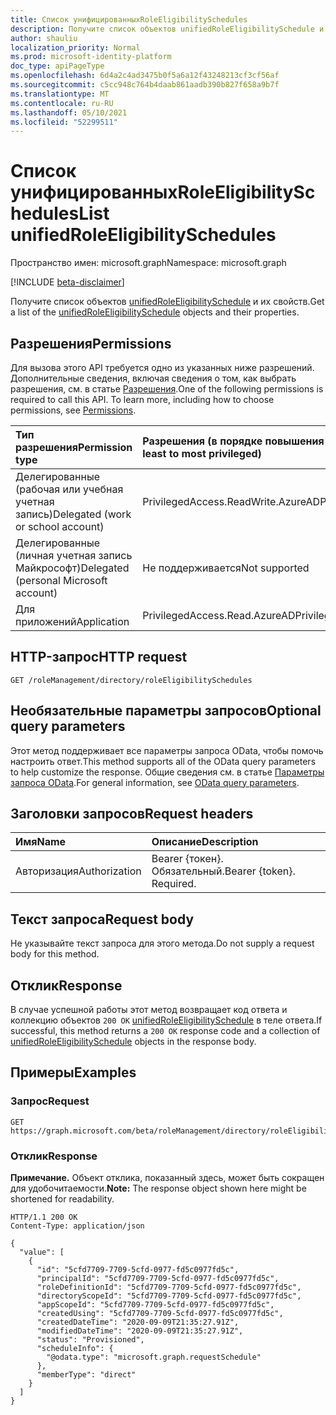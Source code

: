 ```yaml
---
title: Список унифицированныхRoleEligibilitySchedules
description: Получите список объектов unifiedRoleEligibilitySchedule и их свойств.
author: shauliu
localization_priority: Normal
ms.prod: microsoft-identity-platform
doc_type: apiPageType
ms.openlocfilehash: 6d4a2c4ad3475b0f5a6a12f43248213cf3cf56af
ms.sourcegitcommit: c5cc948c764b4daab861aadb390b827f658a9b7f
ms.translationtype: MT
ms.contentlocale: ru-RU
ms.lasthandoff: 05/10/2021
ms.locfileid: "52299511"
---
```

# <a name="list-unifiedroleeligibilityschedules"></a><span data-ttu-id="cfcd5-103">Список унифицированныхRoleEligibilitySchedules</span><span class="sxs-lookup"><span data-stu-id="cfcd5-103">List unifiedRoleEligibilitySchedules</span></span>
<span data-ttu-id="cfcd5-104">Пространство имен: microsoft.graph</span><span class="sxs-lookup"><span data-stu-id="cfcd5-104">Namespace: microsoft.graph</span></span>

[!INCLUDE [beta-disclaimer](../../includes/beta-disclaimer.md)]

<span data-ttu-id="cfcd5-105">Получите список объектов [unifiedRoleEligibilitySchedule](../resources/unifiedroleeligibilityschedule.md) и их свойств.</span><span class="sxs-lookup"><span data-stu-id="cfcd5-105">Get a list of the [unifiedRoleEligibilitySchedule](../resources/unifiedroleeligibilityschedule.md) objects and their properties.</span></span>

## <a name="permissions"></a><span data-ttu-id="cfcd5-106">Разрешения</span><span class="sxs-lookup"><span data-stu-id="cfcd5-106">Permissions</span></span>
<span data-ttu-id="cfcd5-p101">Для вызова этого API требуется одно из указанных ниже разрешений. Дополнительные сведения, включая сведения о том, как выбрать разрешения, см. в статье [Разрешения](/graph/permissions-reference).</span><span class="sxs-lookup"><span data-stu-id="cfcd5-p101">One of the following permissions is required to call this API. To learn more, including how to choose permissions, see [Permissions](/graph/permissions-reference).</span></span>

|<span data-ttu-id="cfcd5-109">Тип разрешения</span><span class="sxs-lookup"><span data-stu-id="cfcd5-109">Permission type</span></span>|<span data-ttu-id="cfcd5-110">Разрешения (в порядке повышения привилегий)</span><span class="sxs-lookup"><span data-stu-id="cfcd5-110">Permissions (from least to most privileged)</span></span>|
|:---|:---|
|<span data-ttu-id="cfcd5-111">Делегированные (рабочая или учебная учетная запись)</span><span class="sxs-lookup"><span data-stu-id="cfcd5-111">Delegated (work or school account)</span></span>|<span data-ttu-id="cfcd5-112">PrivilegedAccess.ReadWrite.AzureAD</span><span class="sxs-lookup"><span data-stu-id="cfcd5-112">PrivilegedAccess.ReadWrite.AzureAD</span></span>|
|<span data-ttu-id="cfcd5-113">Делегированные (личная учетная запись Майкрософт)</span><span class="sxs-lookup"><span data-stu-id="cfcd5-113">Delegated (personal Microsoft account)</span></span>|<span data-ttu-id="cfcd5-114">Не поддерживается</span><span class="sxs-lookup"><span data-stu-id="cfcd5-114">Not supported</span></span>|
|<span data-ttu-id="cfcd5-115">Для приложений</span><span class="sxs-lookup"><span data-stu-id="cfcd5-115">Application</span></span>|<span data-ttu-id="cfcd5-116">PrivilegedAccess.Read.AzureAD</span><span class="sxs-lookup"><span data-stu-id="cfcd5-116">PrivilegedAccess.Read.AzureAD</span></span>|

## <a name="http-request"></a><span data-ttu-id="cfcd5-117">HTTP-запрос</span><span class="sxs-lookup"><span data-stu-id="cfcd5-117">HTTP request</span></span>

<!-- {
  "blockType": "ignored"
}
-->
``` http
GET /roleManagement/directory/roleEligibilitySchedules
```

## <a name="optional-query-parameters"></a><span data-ttu-id="cfcd5-118">Необязательные параметры запросов</span><span class="sxs-lookup"><span data-stu-id="cfcd5-118">Optional query parameters</span></span>
<span data-ttu-id="cfcd5-119">Этот метод поддерживает все параметры запроса OData, чтобы помочь настроить ответ.</span><span class="sxs-lookup"><span data-stu-id="cfcd5-119">This method supports all of the OData query parameters to help customize the response.</span></span> <span data-ttu-id="cfcd5-120">Общие сведения см. в статье [Параметры запроса OData](/graph/query-parameters).</span><span class="sxs-lookup"><span data-stu-id="cfcd5-120">For general information, see [OData query parameters](/graph/query-parameters).</span></span>

## <a name="request-headers"></a><span data-ttu-id="cfcd5-121">Заголовки запросов</span><span class="sxs-lookup"><span data-stu-id="cfcd5-121">Request headers</span></span>
|<span data-ttu-id="cfcd5-122">Имя</span><span class="sxs-lookup"><span data-stu-id="cfcd5-122">Name</span></span>|<span data-ttu-id="cfcd5-123">Описание</span><span class="sxs-lookup"><span data-stu-id="cfcd5-123">Description</span></span>|
|:---|:---|
|<span data-ttu-id="cfcd5-124">Авторизация</span><span class="sxs-lookup"><span data-stu-id="cfcd5-124">Authorization</span></span>|<span data-ttu-id="cfcd5-p103">Bearer {токен}. Обязательный.</span><span class="sxs-lookup"><span data-stu-id="cfcd5-p103">Bearer {token}. Required.</span></span>|

## <a name="request-body"></a><span data-ttu-id="cfcd5-127">Текст запроса</span><span class="sxs-lookup"><span data-stu-id="cfcd5-127">Request body</span></span>
<span data-ttu-id="cfcd5-128">Не указывайте текст запроса для этого метода.</span><span class="sxs-lookup"><span data-stu-id="cfcd5-128">Do not supply a request body for this method.</span></span>

## <a name="response"></a><span data-ttu-id="cfcd5-129">Отклик</span><span class="sxs-lookup"><span data-stu-id="cfcd5-129">Response</span></span>

<span data-ttu-id="cfcd5-130">В случае успешной работы этот метод возвращает код ответа и коллекцию объектов `200 OK` [unifiedRoleEligibilitySchedule](../resources/unifiedroleeligibilityschedule.md) в теле ответа.</span><span class="sxs-lookup"><span data-stu-id="cfcd5-130">If successful, this method returns a `200 OK` response code and a collection of [unifiedRoleEligibilitySchedule](../resources/unifiedroleeligibilityschedule.md) objects in the response body.</span></span>

## <a name="examples"></a><span data-ttu-id="cfcd5-131">Примеры</span><span class="sxs-lookup"><span data-stu-id="cfcd5-131">Examples</span></span>

### <a name="request"></a><span data-ttu-id="cfcd5-132">Запрос</span><span class="sxs-lookup"><span data-stu-id="cfcd5-132">Request</span></span>
<!-- {
  "blockType": "request",
  "name": "list_unifiedroleeligibilityschedule"
}
-->
``` http
GET https://graph.microsoft.com/beta/roleManagement/directory/roleEligibilitySchedules
```


### <a name="response"></a><span data-ttu-id="cfcd5-133">Отклик</span><span class="sxs-lookup"><span data-stu-id="cfcd5-133">Response</span></span>
<span data-ttu-id="cfcd5-134">**Примечание.** Объект отклика, показанный здесь, может быть сокращен для удобочитаемости.</span><span class="sxs-lookup"><span data-stu-id="cfcd5-134">**Note:** The response object shown here might be shortened for readability.</span></span>
<!-- {
  "blockType": "response",
  "truncated": true,
  "@odata.type": "Collection(microsoft.graph.unifiedRoleEligibilitySchedule)"
}
-->
``` http
HTTP/1.1 200 OK
Content-Type: application/json

{
  "value": [
    {
      "id": "5cfd7709-7709-5cfd-0977-fd5c0977fd5c",
      "principalId": "5cfd7709-7709-5cfd-0977-fd5c0977fd5c",
      "roleDefinitionId": "5cfd7709-7709-5cfd-0977-fd5c0977fd5c",
      "directoryScopeId": "5cfd7709-7709-5cfd-0977-fd5c0977fd5c",
      "appScopeId": "5cfd7709-7709-5cfd-0977-fd5c0977fd5c",
      "createdUsing": "5cfd7709-7709-5cfd-0977-fd5c0977fd5c",
      "createdDateTime": "2020-09-09T21:35:27.91Z",
      "modifiedDateTime": "2020-09-09T21:35:27.91Z",
      "status": "Provisioned",
      "scheduleInfo": {
        "@odata.type": "microsoft.graph.requestSchedule"
      },
      "memberType": "direct"
    }
  ]
}
```

